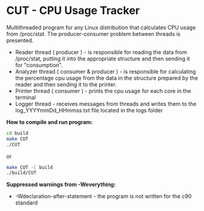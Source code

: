 # CUT - CPU Usage Tracker

Multithreaded program for any Linux distribution that calculates CPU usage from /proc/stat.
The producer-consumer problem between threads is presented.
- Reader thread ( producer ) - is responsible for reading the data from /proc/stat, putting it into the appropriate structure and then sending it for "consumption".
- Analyzer thread ( consumer & producer ) - is responsible for calculating the percentage cpu usage from the data in the structure prepared by the reader and then sending it to the printer.
- Printer thread ( consumer ) - prints the cpu usage for each core in the terminal
- Logger thread - receives messages from threads and writes them to the log_YYYYmmDd_HHmmss.txt file located in the logs folder

**How to compile and run program:**
```sh
cd build
make CUT
./CUT
```
or
```sh
make CUT -C build
./build/CUT
```

**Suppressed warnings from -Weverything:**
- -Wdeclaration-after-statement - the program is not written for the c90 standard

